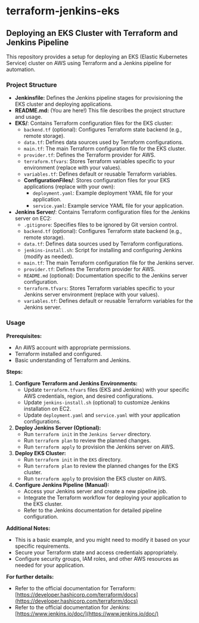 # terraform-jenkins-eks

## Deploying an EKS Cluster with Terraform and Jenkins Pipeline

This repository provides a setup for deploying an EKS (Elastic Kubernetes Service) cluster on AWS using Terraform and a Jenkins pipeline for automation.

### Project Structure

* **Jenkinsfile:** Defines the Jenkins pipeline stages for provisioning the EKS cluster and deploying applications.
* **README.md:** (You are here!) This file describes the project structure and usage.
* **EKS/**: Contains Terraform configuration files for the EKS cluster:
    * `backend.tf` (optional): Configures Terraform state backend (e.g., remote storage).
    * `data.tf`: Defines data sources used by Terraform configurations.
    * `main.tf`: The main Terraform configuration file for the EKS cluster.
    * `provider.tf`: Defines the Terraform provider for AWS.
    * `terraform.tfvars`: Stores Terraform variables specific to your environment (replace with your values).
    * `variables.tf`: Defines default or reusable Terraform variables.
    * **ConfigurationFiles/**: Stores configuration files for your EKS applications (replace with your own):
        * `deployment.yaml`: Example deployment YAML file for your application.
        * `service.yaml`: Example service YAML file for your application.
* **Jenkins Server/**: Contains Terraform configuration files for the Jenkins server on EC2:
    * `.gitignore`: Specifies files to be ignored by Git version control.
    * `backend.tf` (optional): Configures Terraform state backend (e.g., remote storage).
    * `data.tf`: Defines data sources used by Terraform configurations.
    * `jenkins-install.sh`: Script for installing and configuring Jenkins (modify as needed).
    * `main.tf`: The main Terraform configuration file for the Jenkins server.
    * `provider.tf`: Defines the Terraform provider for AWS.
    * `README.md` (optional): Documentation specific to the Jenkins server configuration.
    * `terraform.tfvars`: Stores Terraform variables specific to your Jenkins server environment (replace with your values).
    * `variables.tf`: Defines default or reusable Terraform variables for the Jenkins server.

### Usage

**Prerequisites:**

* An AWS account with appropriate permissions.
* Terraform installed and configured.
* Basic understanding of Terraform and Jenkins.

**Steps:**

1. **Configure Terraform and Jenkins Environments:**
    * Update `terraform.tfvars` files (EKS and Jenkins) with your specific AWS credentials, region, and desired configurations.
    * Update `jenkins-install.sh` (optional) to customize Jenkins installation on EC2.
    * Update `deployment.yaml` and `service.yaml` with your application configurations.
2. **Deploy Jenkins Server (Optional):**
    * Run `terraform init` in the `Jenkins Server` directory.
    * Run `terraform plan` to review the planned changes.
    * Run `terraform apply` to provision the Jenkins server on AWS.
3. **Deploy EKS Cluster:**
    * Run `terraform init` in the `EKS` directory.
    * Run `terraform plan` to review the planned changes for the EKS cluster.
    * Run `terraform apply` to provision the EKS cluster on AWS.
4. **Configure Jenkins Pipeline (Manual):**
    * Access your Jenkins server and create a new pipeline job.
    * Integrate the Terraform workflow for deploying your application to the EKS cluster.
    * Refer to the Jenkins documentation for detailed pipeline configuration.

**Additional Notes:**

* This is a basic example, and you might need to modify it based on your specific requirements.
* Secure your Terraform state and access credentials appropriately.
* Configure security groups, IAM roles, and other AWS resources as needed for your application.

**For further details:**

* Refer to the official documentation for Terraform: [https://developer.hashicorp.com/terraform/docs](https://developer.hashicorp.com/terraform/docs)
* Refer to the official documentation for Jenkins: [https://www.jenkins.io/doc/](https://www.jenkins.io/doc/)